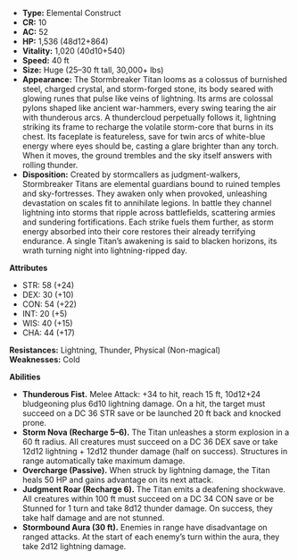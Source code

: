 - **Type:** Elemental Construct
- **CR:** 10
- **AC:** 52
- **HP:** 1,536 (48d12+864)
- **Vitality:** 1,020 (40d10+540)
- **Speed:** 40 ft
- **Size:** Huge (25–30 ft tall, 30,000+ lbs)
- **Appearance:** The Stormbreaker Titan looms as a colossus of burnished steel, charged crystal, and storm-forged stone, its body seared with glowing runes that pulse like veins of lightning. Its arms are colossal pylons shaped like ancient war-hammers, every swing tearing the air with thunderous arcs. A thundercloud perpetually follows it, lightning striking its frame to recharge the volatile storm-core that burns in its chest. Its faceplate is featureless, save for twin arcs of white-blue energy where eyes should be, casting a glare brighter than any torch. When it moves, the ground trembles and the sky itself answers with rolling thunder.
- **Disposition:** Created by stormcallers as judgment-walkers, Stormbreaker Titans are elemental guardians bound to ruined temples and sky-fortresses. They awaken only when provoked, unleashing devastation on scales fit to annihilate legions. In battle they channel lightning into storms that ripple across battlefields, scattering armies and sundering fortifications. Each strike fuels them further, as storm energy absorbed into their core restores their already terrifying endurance. A single Titan’s awakening is said to blacken horizons, its wrath turning night into lightning-ripped day.

**Attributes**
- STR: 58 (+24)
- DEX: 30 (+10)
- CON: 54 (+22)
- INT: 20 (+5)
- WIS: 40 (+15)
- CHA: 44 (+17)

**Resistances:** Lightning, Thunder, Physical (Non-magical)  
**Weaknesses:** Cold

**Abilities**
- **Thunderous Fist.** Melee Attack: +34 to hit, reach 15 ft, 10d12+24 bludgeoning plus 6d10 lightning damage. On a hit, the target must succeed on a DC 36 STR save or be launched 20 ft back and knocked prone.
- **Storm Nova (Recharge 5–6).** The Titan unleashes a storm explosion in a 60 ft radius. All creatures must succeed on a DC 36 DEX save or take 12d12 lightning + 12d12 thunder damage (half on success). Structures in range automatically take maximum damage.
- **Overcharge (Passive).** When struck by lightning damage, the Titan heals 50 HP and gains advantage on its next attack.
- **Judgment Roar (Recharge 6).** The Titan emits a deafening shockwave. All creatures within 100 ft must succeed on a DC 34 CON save or be Stunned for 1 turn and take 8d12 thunder damage. On success, they take half damage and are not stunned.
- **Stormbound Aura (30 ft).** Enemies in range have disadvantage on ranged attacks. At the start of each enemy’s turn within the aura, they take 2d12 lightning damage.
